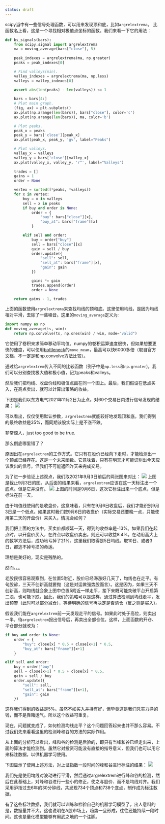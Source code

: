 ```yaml
---
status: draft
---
```

scipy当中有一些信号处理函数，可以用来发现顶和底，比如`argrelextrema`。
比函数名上看，这是一个寻找相对极值点坐标的函数。我们来看一下它的用法：

```python
def bs_signals(bars):
    from scipy.signal import argrelextrema
    ma = moving_average(bars["close"], 5)
    
    peak_indexes = argrelextrema(ma, np.greater)
    peaks = peak_indexes[0]

    # Find valleys(min).
    valley_indexes = argrelextrema(ma, np.less)
    valleys = valley_indexes[0]

    assert abs(len(peaks) - len(valleys)) <= 1
    
    bars = bars[4:]
    # Plot main graph.
    (fig, ax) = plt.subplots()
    ax.plot(np.arange(len(bars)), bars["close"], color='c')
    ax.plot(np.arange(len(bars)), ma, color='b')

    # Plot peaks.
    peak_x = peaks
    peak_y = bars['close'][peak_x]
    ax.plot(peak_x, peak_y, 'gv', label="Peaks")

    # Plot valleys.
    valley_x = valleys
    valley_y = bars['close'][valley_x]
    ax.plot(valley_x, valley_y, 'r^', label="Valleys")
     
    trades = []
    gains = 1
    order = None

    vertex = sorted([*peaks, *valleys])
    for x in vertex:
        buy = x in valleys
        sell = x in peaks
        if buy and order is None:
            order = {
                "buy": bars["close"][x],
                "buy_at": bars["frame"][x]
            }

        elif sell and order:
            buy = order["buy"]
            sell = bars["close"][x]
            gain = sell / buy
            order.update({
                "sell": sell,
                "sell_at": bars["frame"][x],
                "gain": gain
            })

            gains *= gain
            trades.append(order)
            order = None

    return gains - 1, trades
```
上面的函数使用`argrelextrema`来查找均线的顶和底。这里使用均线，是因为均线相对平滑，去除了一些噪音。这里的`moving_average`定义为:
```python
import numpy as np
def moving_average(ts, win):
    return np.convolve(ts, np.ones(win) / win, mode="valid")
```
它使用了卷积来求简单移动平均值。numpy的卷积运算速度很快，但如果想要更快的速度，可以使用[bottleneck](https://github.com/pydata/bottleneck)的`move_mean`，最高可以快6000多倍（取自官方文档，不一定是和np.convolve方法比较）。

通过给`argrelextrem`传入不同的比较函数（例子中是`np.less`和`np.greater`)，我们可以分别查找极大值和极小值，记为peaks和valleys。

然后我们把均线、收盘价线和极值点画在同一个图上。最后，我们假设在低点买入，在高点卖出，就可以计算出策略的收益。

下图是我们以东方电气2021年11月2日为止点，对60个交易日内进行信号发现的结果：
![](https://images.jieyu.ai/images/202110/20211030231630.png)

可以看出，仅仅使用默认参数，`argrelextrem`就能较好地发现顶和底。我们得到的最终收益是35%，而同期该股实际上是不涨不跌。

非常惊人，just too good to be true.

那么倒底哪里错了？

原因出在`argrelextrem`的工作方式。它只有在股价已经向下走时，才能检测出一个顶点已经存在。这是一个未来函数。它意味着，只有在明天才可能识别出今天应该发出的信号。但我们不可能返回昨天来完成交易。

为了进一步验证上述观点，我们取2021年9月3日前后的两张图来对比：
![](https://images.jieyu.ai/images/202110/20211102215632.png)
上图是截止9月3日的图。从后面的结果来看，`argrelextrem`应该在这一天标注出一个底点。但是它并没有。
![](https://images.jieyu.ai/images/202110/20211102215539.png)
上图的时间是9月6日，这次它标注出来一个底点，但是标注在前一天。

由于均值线使用的是收盘价，这意味着，只有在9月6日收盘后，我们才能识别9月3日是一个低点。如果这时我们按9月6日的收盘价（实际交易还要晚一点，只能使用第二天的开盘价）来买入，情况会如何？

我们把上面的方法中，买卖价都顺延一天，得到的收益率是-13%。如果我们在起点时，以开盘价买入，在终点以收盘价卖出，则还可以收益8.4%。在动用高大上的数学方法后，成功地亏掉了21%。这里我们取得是5日均线。取10日、或者3日，都逃不掉亏损的命运。

理想是美好的，现实是残酷的。

然而。。。

老股民很容易观察到，在位置5附近，股价已经滞涨好几天了，均线也在走平。有句股谚，三天不创新高就要抛（这是对运做强势股而言）。这是因为，如果三天不创新高，则均线就会象上图中位置5附近一样走平，接下来既可能突破平台开启第二浪，也可能下跌。因此，我们的策略可以是这样，通过算法检测到均线走平，发出预警（此时可以部分减仓），等待明确的信号再决定是否清仓（反之则是买入）。

假设我们能在`argrelextrem`前一天发现走平的信号。如果此时处于高位，则卖出一半，待`argrelextrem`报出信号后，再卖出全部仓位。这样，上面函数的开仓、平仓部分就改为：
```python
if buy and order is None:
    order = {
        "buy": close[x] * 0.5 + close[x+1] * 0.5,
        "buy_at": bars["frame"][x+1]
    }

elif sell and order:
    buy = order["buy"]
    sell = close[x+1] * 0.5 + close[x] * 0.5,
    gain = sell / buy
    order.update({
        "sell": sell,
        "sell_at": bars["frame"][x+1],
        "gain": gain
    })
```
这样我们得到的收益是5%。虽然不如买入并持有好，但毕竟这是我们凭实力挣的钱，而不是靠赌运气。所以这个收益可重复。

现在，问题就变成了，如何检测均线走平？这个问题回答起来也并不那么容易。不过我们先来看看这里的检测峰和谷的方法的实际作用。

从上面的分析可以看出，峰和谷的检测是后验的，即只有当峰和谷已经走出来，上面的算法才能检测到。虽然它对投资可能没有直接的指导意义，但我们也可以用它来标注数据，以供机器学习使用。

下图显示了使用上述方法，对上证指数一段时间的峰和谷进行标注的结果：
![](https://images.jieyu.ai/images/202111/20211111170152.png)

我们先是使用均线对波动进行平滑，然后通过argrelextrem进行峰和谷的检测，然后在此基础上，对峰和谷进行一些小的修正，使之与股价、而不是均线对齐。我们采用沪指过去6年的30分钟线，共发现734个顶点和738个底点，制作成为标注数据。

有了这些标注数据，我们就可以训练和检验自己的机器学习模型了。出人意料的是，数据量并不大。这也说明在A股市场上，趋势一旦形成，往往还能持续一段时间。这也是量化模型能够有用武之地的一个注脚。





